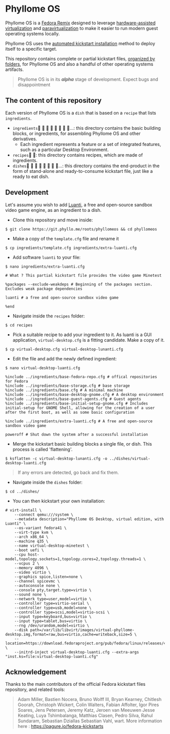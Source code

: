 # Phyllome OS

Phyllome OS is a [Fedora Remix](https://fedoraproject.org/wiki/Remix) designed to leverage [hardware-assisted virtualization](https://wiki.phyllo.me/virt/lexicon#hardware-assisted-virtualization) and [paravirtualization](https://wiki.phyllo.me/virt/lexicon#paravirtualization) to make it easier to run modern guest operating systems locally.

Phyllome OS uses the [automated kickstart installation](https://pykickstart.readthedocs.io/en/latest/kickstart-docs.html#chapter-1-introduction) method to deploy itself to a specific target.

This repository contains complete or partial kickstart files, [organized by folders](#the-content-of-this-repository), for Phyllome OS and also a handful of other operating systems artifacts. 

> Phyllome OS is in its ***alpha*** stage of development. Expect bugs and disappointment

## The content of this repository


Each version of Phyllome OS is a `dish` that is based on a `recipe` that lists `ingredients`. 

* `ingredients`🥑 🥥 🥭 🥝 🥦 🥬 🥒 🧄...: this directory contains the basic building blocks, or ingredients, for assembling Phyllome OS and other derivatives.
    * Each ingredient represents a feature or a set of integrated features, such as a particular Desktop Environment. 
* `recipes`🧾 🧩: this directory contains recipes, which are made of ingredients.
* `dishes`🥨 🥐 🥖 🥧 🥞 🥯 🧆 🧁...: this directory contains the end-product in the form of stand-alone and ready-to-consume kickstart file, just like a ready to eat dish.

## Development

Let's assume you wish to add [Luanti](https://www.luanti.org/), a free and open-source sandbox video game engine, as an ingredient to a dish.

* Clone this repository and move inside:

```
$ git clone https://git.phyllo.me/roots/phyllomeos && cd phyllomeos
```

* Make a copy of the `template.cfg` file and rename it

```
$ cp ingredients/template.cfg ingredients/extra-luanti.cfg
```

* Add software `luanti` to your file:

```
$ nano ingredients/extra-luanti.cfg
```

```
# What ? This partial kickstart file provides the video game Minetest

%packages --exclude-weakdeps # Beginning of the packages section. Excludes weak package dependencies

luanti # a free and open-source sandbox video game

%end
```

* Navigate inside the `recipes` folder:

```
$ cd recipes
```

* Pick a suitable recipe to add your ingredient to it. As luanti is a GUI application, `virtual-desktop.cfg` is a fitting candidate. Make a copy of it.

```
$ cp virtual-desktop.cfg virtual-desktop-lunanti.cfg
```

* Edit the file and add the newly defined ingredient:

```
$ nano virtual-desktop-luanti.cfg
```

```
%include ../ingredients/base-fedora-repo.cfg # offical repositories for Fedora
%include ../ingredients/base-storage.cfg # base storage
%include ../ingredients/base.cfg # A minimal machine
%include ../ingredients/base-desktop-gnome.cfg # A desktop environment
%include ../ingredients/base-guest-agents.cfg # Guest agents
%include ../ingredients/base-initial-setup-gnome.cfg # Includes initial-setup for GNOME Shell, allowing for the creation of a user after the first boot, as well as some basic configuration

%include ../ingredients/extra-luanti.cfg # A free and open-source sandbox video game

poweroff # Shut down the system after a successful installation
```

* Merge the kickstart basic building blocks a single file, or dish. This process is called 'flattening'.

```
$ ksflatten -c virtual-desktop-lunanti.cfg -o ../dishes/virtual-desktop-luanti.cfg
```

> If any errors are detected, go back and fix them.

* Navigate inside the `dishes` folder:

```
$ cd ../dishes/
```

* You can then kickstart your own installation:

```
# virt-install \
    --connect qemu:///system \
    --metadata description="Phyllome OS Desktop, virtual edition, with Luanti" \
    --os-variant fedora41 \
    --virt-type kvm \
    --arch x86_64 \
    --machine q35 \
    --name virtual-desktop-minetest \
    --boot uefi \
    --cpu host-model,topology.sockets=1,topology.cores=2,topology.threads=1 \
    --vcpus 2 \
    --memory 4096 \
    --video virtio \
    --graphics spice,listen=none \
    --channel spicevmc \
    --autoconsole none \
    --console pty,target.type=virtio \
    --sound none \
    --network type=user,model=virtio \
    --controller type=virtio-serial \
    --controller type=usb,model=none \
    --controller type=scsi,model=virtio-scsi \
    --input type=keyboard,bus=virtio \
    --input type=tablet,bus=virtio \
    --rng /dev/urandom,model=virtio \
    --disk path=/var/lib/libvirt/images/virtual-phyllome-desktop.img,format=raw,bus=virtio,cache=writeback,size=5 \
    --location=https://download.fedoraproject.org/pub/fedora/linux/releases/42/Everything/x86_64/os/ \
    --initrd-inject virtual-desktop-luanti.cfg --extra-args "inst.ks=file:virtual-desktop-luanti.cfg"
```

## Acknowledgement

Thanks to the main contributors of the official Fedora kickstart files repository, and related tools:

> Adam Miller, Bastien Nocera, Bruno Wolff III, Bryan Kearney, Chitlesh Goorah, Christoph Wickert, Colin Walters, Fabian Affolter, Igor Pires Soares, Jens Petersen, Jeremy Katz, Jeroen van Meeuwen Jesse Keating, Luya Tshimbalanga, Matthias Clasen, Pedro Silva, Rahul Sundaram, Sebastian Dziallas Sebastian Vahl, wart. More information here : https://pagure.io/fedora-kickstarts